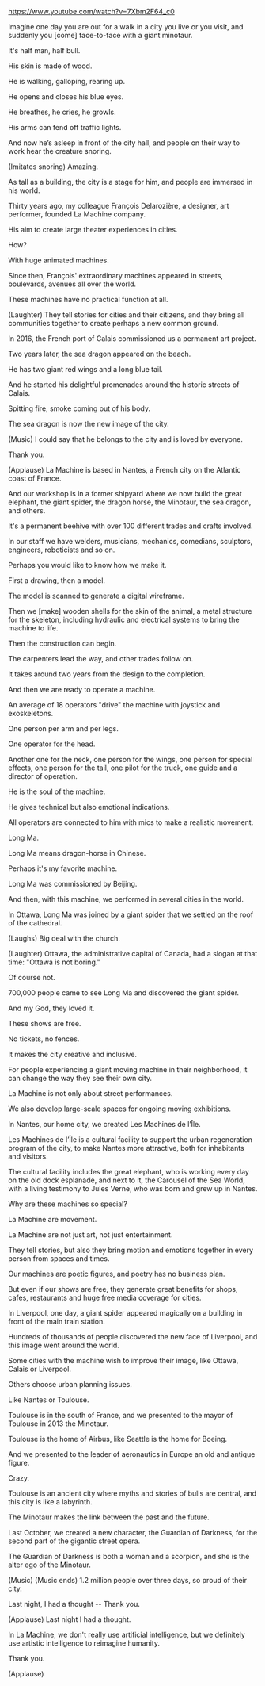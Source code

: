 https://www.youtube.com/watch?v=7Xbm2F64_c0 

Imagine one day you are out for a walk in a city you live or you visit, and suddenly you [come] face-to-face with a giant minotaur.

It's half man, half bull.

His skin is made of wood.

He is walking, galloping, rearing up.

He opens and closes his blue eyes.

He breathes, he cries, he growls.

His arms can fend off traffic lights.

And now he’s asleep in front of the city hall, and people on their way to work hear the creature snoring.

(Imitates snoring) Amazing.

As tall as a building, the city is a stage for him, and people are immersed in his world.

Thirty years ago, my colleague François Delarozière, a designer, art performer, founded La Machine company.

His aim to create large theater experiences in cities.

How?

With huge animated machines.

Since then, François' extraordinary machines appeared in streets, boulevards, avenues all over the world.

These machines have no practical function at all.

(Laughter) They tell stories for cities and their citizens, and they bring all communities together to create perhaps a new common ground.

In 2016, the French port of Calais commissioned us a permanent art project.

Two years later, the sea dragon appeared on the beach.

He has two giant red wings and a long blue tail.

And he started his delightful promenades around the historic streets of Calais.

Spitting fire, smoke coming out of his body.

The sea dragon is now the new image of the city.

(Music) I could say that he belongs to the city and is loved by everyone.

Thank you.

(Applause) La Machine is based in Nantes, a French city on the Atlantic coast of France.

And our workshop is in a former shipyard where we now build the great elephant, the giant spider, the dragon horse, the Minotaur, the sea dragon, and others.

It's a permanent beehive with over 100 different trades and crafts involved.

In our staff we have welders, musicians, mechanics, comedians, sculptors, engineers, roboticists and so on.

Perhaps you would like to know how we make it.

First a drawing, then a model.

The model is scanned to generate a digital wireframe.

Then we [make] wooden shells for the skin of the animal, a metal structure for the skeleton, including hydraulic and electrical systems to bring the machine to life.

Then the construction can begin.

The carpenters lead the way, and other trades follow on.

It takes around two years from the design to the completion.

And then we are ready to operate a machine.

An average of 18 operators "drive" the machine with joystick and exoskeletons.

One person per arm and per legs.

One operator for the head.

Another one for the neck, one person for the wings, one person for special effects, one person for the tail, one pilot for the truck, one guide and a director of operation.

He is the soul of the machine.

He gives technical but also emotional indications.

All operators are connected to him with mics to make a realistic movement.

Long Ma.

Long Ma means dragon-horse in Chinese.

Perhaps it's my favorite machine.

Long Ma was commissioned by Beijing.

And then, with this machine, we performed in several cities in the world.

In Ottawa, Long Ma was joined by a giant spider that we settled on the roof of the cathedral.

(Laughs) Big deal with the church.

(Laughter) Ottawa, the administrative capital of Canada, had a slogan at that time: "Ottawa is not boring."

Of course not.

700,000 people came to see Long Ma and discovered the giant spider.

And my God, they loved it.

These shows are free.

No tickets, no fences.

It makes the city creative and inclusive.

For people experiencing a giant moving machine in their neighborhood, it can change the way they see their own city.

La Machine is not only about street performances.

We also develop large-scale spaces for ongoing moving exhibitions.

In Nantes, our home city, we created Les Machines de l’Île.

Les Machines de l’Île is a cultural facility to support the urban regeneration program of the city, to make Nantes more attractive, both for inhabitants and visitors.

The cultural facility includes the great elephant, who is working every day on the old dock esplanade, and next to it, the Carousel of the Sea World, with a living testimony to Jules Verne, who was born and grew up in Nantes.

Why are these machines so special?

La Machine are movement.

La Machine are not just art, not just entertainment.

They tell stories, but also they bring motion and emotions together in every person from spaces and times.

Our machines are poetic figures, and poetry has no business plan.

But even if our shows are free, they generate great benefits for shops, cafes, restaurants and huge free media coverage for cities.

In Liverpool, one day, a giant spider appeared magically on a building in front of the main train station.

Hundreds of thousands of people discovered the new face of Liverpool, and this image went around the world.

Some cities with the machine wish to improve their image, like Ottawa, Calais or Liverpool.

Others choose urban planning issues.

Like Nantes or Toulouse.

Toulouse is in the south of France, and we presented to the mayor of Toulouse in 2013 the Minotaur.

Toulouse is the home of Airbus, like Seattle is the home for Boeing.

And we presented to the leader of aeronautics in Europe an old and antique figure.

Crazy.

Toulouse is an ancient city where myths and stories of bulls are central, and this city is like a labyrinth.

The Minotaur makes the link between the past and the future.

Last October, we created a new character, the Guardian of Darkness, for the second part of the gigantic street opera.

The Guardian of Darkness is both a woman and a scorpion, and she is the alter ego of the Minotaur.

(Music) (Music ends) 1.2 million people over three days, so proud of their city.

Last night, I had a thought -- Thank you.

(Applause) Last night I had a thought.

In La Machine, we don't really use artificial intelligence, but we definitely use artistic intelligence to reimagine humanity.

Thank you.

(Applause)